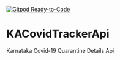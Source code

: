 [![Gitpod Ready-to-Code](https://img.shields.io/badge/Gitpod-Ready--to--Code-blue?logo=gitpod)](https://gitpod.io/#https://github.com/darshanhegde13/KACovidTrackerApi) 

# KACovidTrackerApi
Karnataka Covid-19 Quarantine Details Api

